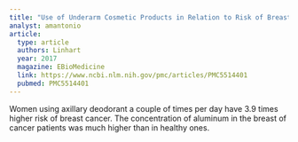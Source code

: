 ```yaml
---
title: "Use of Underarm Cosmetic Products in Relation to Risk of Breast Cancer: A Case-Control Study"
analyst: amantonio
article:
  type: article
  authors: Linhart
  year: 2017
  magazine: EBioMedicine
  link: https://www.ncbi.nlm.nih.gov/pmc/articles/PMC5514401
  pubmed: PMC5514401
---
```


Women using axillary deodorant a couple of times per day have 3.9 times higher risk of breast cancer. The concentration of aluminum in the breast of cancer patients was much higher than in healthy ones.
